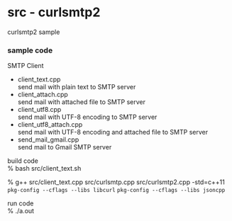 src - curlsmtp2
===============

curlsmtp2 sample <br/>

### sample code
SMTP Client <br/>
- client_text.cpp <br/>
send mail with plain text to SMTP server  <br/>
- client_attach.cpp <br/>
send mail with attached file to SMTP server <br/>
- client_utf8.cpp <br/>
send mail with UTF-8 encoding to SMTP server <br/>
- client_utf8_attach.cpp <br/>
send mail with UTF-8 encoding and  attached file to SMTP server <br/>
- send_mail_gmail.cpp <br/>
send mail to Gmail SMTP server <br/>


build code <br/>
% bash src/client_text.sh

% g++ src/client_text.cpp src/curlsmtp.cpp src/curlsmtp2.cpp -std=c++11 `pkg-config --cflags --libs libcurl`  `pkg-config --cflags --libs jsoncpp` 

run code <br/>
% ./a.out
